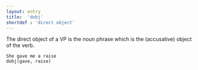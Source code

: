 ```yaml
---
layout: entry
title:  'dobj'
shortdef : 'direct object'
---
```


The direct object of a VP is the noun phrase which is the (accusative) object of the verb. 

~~~ sdparse
She gave me a raise
dobj(gave, raise)
~~~
